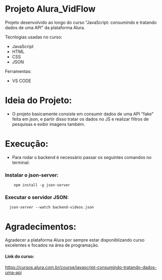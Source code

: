 # Projeto Alura_VidFlow
Projeto desenvolvido ao longo do curso "JavaScript: consumindo e tratando dados de uma API" da plataforma Alura.

Tecnlogias usadas no curso:

- JavaScript
- HTML
- CSS
- JSON

Ferramentas:

- VS CODE

# Ideia do Projeto:

- O projeto basicamente consiste em consumir dados de uma API "fake" feita em json, e partir disso tratar os dados no JS e realizar filtros de pesquisas e exibir imagens também.

# Execução:

- Para rodar o backend é necessário passar os seguintes comandos no terminal:
 ### Instalar o json-server:
        npm install -g json-server
### Executar o servidor JSON:
      json-server --watch backend-videos.json

# Agradecimentos:

Agradecer a plataforma Alura por sempre estar disponiblizando curso excelentes e focados na área de programação.

#### Link do curso:
https://cursos.alura.com.br/course/javascript-consumindo-tratando-dados-uma-api
